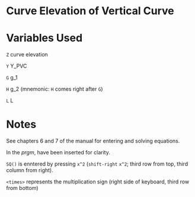 # Curve Elevation of Vertical Curve

# Variables Used

`Z` curve elevation

`Y` Y_PVC

`G` g_1

`H` g_2 (mnemonic: `H` comes right after `G`)

`L` L

# Notes

See chapters 6 and 7 of the manual for entering and solving equations.

In the _prgm_, have been inserted for clarity.

`SQ()` is enntered by pressing `x^2` (`shift-right` `x^2`; third row from top, third column from right).

`<times>` represents the multiplication sign (right side of keyboard, third row from bottom)

